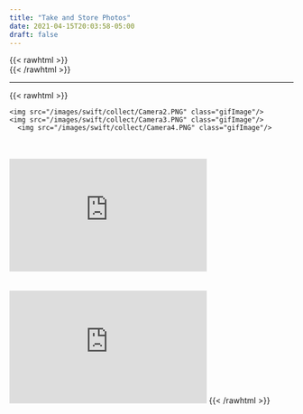 ```yaml
---
title: "Take and Store Photos"
date: 2021-04-15T20:03:58-05:00
draft: false
---
```

{{< rawhtml >}}
<br />
{{< /rawhtml >}}

***
{{< rawhtml >}}


<div class="container space-around">

    <img src="/images/swift/collect/Camera2.PNG" class="gifImage"/>
    <img src="/images/swift/collect/Camera3.PNG" class="gifImage"/>
      <img src="/images/swift/collect/Camera4.PNG" class="gifImage"/>



</div>
<br/>
<br/>
<iframe width="350" height="200" src="https://www.youtube.com/embed/hg-6sOOxeHA" class="center" title="YouTube video player" frameborder="0" allow="accelerometer; autoplay; clipboard-write; encrypted-media; gyroscope; picture-in-picture" allowfullscreen></iframe>
<br/>
<br/>
<br/>

<iframe width="350" height="200" src="https://www.youtube.com/embed/TAF6cPZxmmI" class="center" title="YouTube video player" frameborder="0" allow="accelerometer; autoplay; clipboard-write; encrypted-media; gyroscope; picture-in-picture" allowfullscreen></iframe>
{{< /rawhtml >}}

